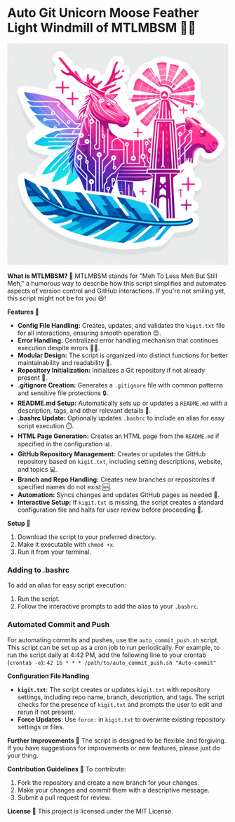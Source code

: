 # Auto Git Unicorn Moose Feather Light Windmill of MTLMBSM 🦄💨
![Git Unicorn Moose Feather Light Windmill](auto_git_unicorn_moose_feather_light_windmill.webp)

**What is MTLMBSM? 🤔**
MTLMBSM stands for "Meh To Less Meh But Still Meh," a humorous way to describe how this script simplifies and automates aspects of version control and GitHub interactions. If you're not smiling yet, this script might not be for you 😆!

**Features 🎉**

* **Config File Handling:** Creates, updates, and validates the `kigit.txt` file for all interactions, ensuring smooth operation 😊.
* **Error Handling:** Centralized error handling mechanism that continues execution despite errors 🙅‍♂️.
* **Modular Design:** The script is organized into distinct functions for better maintainability and readability 🎂.
* **Repository Initialization:** Initializes a Git repository if not already present 🌱.
* **.gitignore Creation:** Generates a `.gitignore` file with common patterns and sensitive file protections 🔒.
* **README.md Setup:** Automatically sets up or updates a `README.md` with a description, tags, and other relevant details 📄.
* **.bashrc Update:** Optionally updates `.bashrc` to include an alias for easy script execution ⏱️.
* **HTML Page Generation:** Creates an HTML page from the `README.md` if specified in the configuration 📊.
* **GitHub Repository Management:** Creates or updates the GitHub repository based on `kigit.txt`, including setting descriptions, website, and topics 💻.
* **Branch and Repo Handling:** Creates new branches or repositories if specified names do not exist 🆕.
* **Automation:** Syncs changes and updates GitHub pages as needed 🤖.
* **Interactive Setup:** If `kigit.txt` is missing, the script creates a standard configuration file and halts for user review before proceeding 🛑.

**Setup 🎉**
1. Download the script to your preferred directory.
2. Make it executable with `chmod +x`.
3. Run it from your terminal.

### Adding to .bashrc
To add an alias for easy script execution:
1. Run the script.
2. Follow the interactive prompts to add the alias to your `.bashrc`.

### Automated Commit and Push
For automating commits and pushes, use the `auto_commit_push.sh` script. This script can be set up as a cron job to run periodically. For example, to run the script daily at 4:42 PM, add the following line to your crontab (`crontab -e`): `42 16 * * * /path/to/auto_commit_push.sh "Auto-commit"`

**Configuration File Handling**
- **`kigit.txt`**: The script creates or updates `kigit.txt` with repository settings, including repo name, branch, description, and tags. The script checks for the presence of `kigit.txt` and prompts the user to edit and rerun if not present.
- **Force Updates**: Use `force:` in `kigit.txt` to overwrite existing repository settings or files.

**Further Improvements 🚀**
The script is designed to be flexible and forgiving. If you have suggestions for improvements or new features, please just do your thing. 

**Contribution Guidelines 📝**
To contribute:
1. Fork the repository and create a new branch for your changes.
2. Make your changes and commit them with a descriptive message.
3. Submit a pull request for review.

**License 📜**
This project is licensed under the MIT License.